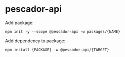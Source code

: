 # pescador-api

Add package:

`npm init -y --scope @pescador-api -w packages/{NAME}`

Add dependency to package:

`npm install {PACKAGE} -w @pescador-api/{TARGET}`
